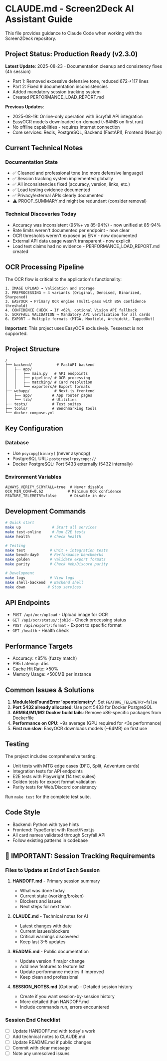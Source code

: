 # CLAUDE.md - Screen2Deck AI Assistant Guide

This file provides guidance to Claude Code when working with the Screen2Deck repository.

## Project Status: Production Ready (v2.3.0)

**Latest Update**: 2025-08-23 - Documentation cleanup and consistency fixes (4h session)
- Part 1: Removed excessive defensive tone, reduced 672→117 lines
- Part 2: Fixed 9 documentation inconsistencies
- Added mandatory session tracking system
- Created PERFORMANCE_LOAD_REPORT.md

**Previous Updates**:
- 2025-08-19: Online-only operation with Scryfall API integration
- EasyOCR models downloaded on-demand (~64MB on first run)
- No offline capabilities - requires internet connection
- Core services: Redis, PostgreSQL, Backend (FastAPI), Frontend (Next.js)

## Current Technical Notes

### Documentation State
- ✅ Cleaned and professional tone (no more defensive language)
- ✅ Session tracking system implemented globally
- ✅ All inconsistencies fixed (accuracy, version, links, etc.)
- ✅ Load testing evidence documented
- ✅ Privacy/external APIs clearly documented
- ⚠️ PROOF_SUMMARY.md might be redundant (consider removal)

### Technical Discoveries Today
- Accuracy was inconsistent (95%+ vs 85-94%) - now unified at 85-94%
- Rate limits weren't documented per endpoint - now clear
- OCR thresholds weren't exposed as ENV - now documented
- External API data usage wasn't transparent - now explicit
- Load test claims had no evidence - PERFORMANCE_LOAD_REPORT.md created

## OCR Processing Pipeline

The OCR flow is critical to the application's functionality:

```
1. IMAGE UPLOAD → Validation and storage
2. PREPROCESSING → 4 variants (Original, Denoised, Binarized, Sharpened)
3. EASYOCR → Primary OCR engine (multi-pass with 85% confidence threshold)
4. CONFIDENCE CHECK → If <62%, optional Vision API fallback
5. SCRYFALL VALIDATION → Mandatory API verification for all cards
6. EXPORT → Multiple formats (MTGA, Moxfield, Archidekt, TappedOut)
```

**Important**: This project uses EasyOCR exclusively. Tesseract is not supported.

## Project Structure

```
/
├── backend/           # FastAPI backend
│   ├── app/
│   │   ├── main.py   # API endpoints
│   │   ├── pipeline/ # OCR processing
│   │   ├── matching/ # Card resolution
│   │   └── exporters/# Export formats
├── webapp/           # Next.js frontend
│   ├── app/         # App router pages
│   └── lib/         # Utilities
├── tests/           # Test suites
├── tools/           # Benchmarking tools
└── docker-compose.yml
```

## Key Configuration

### Database
- Use `psycopg[binary]` (never asyncpg)
- PostgreSQL URL: `postgresql+psycopg://`
- Docker PostgreSQL: Port 5433 externally (5432 internally)

### Environment Variables
```env
ALWAYS_VERIFY_SCRYFALL=true  # Never disable
OCR_MIN_CONF=0.62           # Minimum OCR confidence
FEATURE_TELEMETRY=false      # Disable in dev
```

## Development Commands

```bash
# Quick start
make up              # Start all services
make test-online     # Run E2E tests
make health         # Check health

# Testing
make test           # Unit + integration tests
make bench-day0     # Performance benchmarks
make golden         # Validate export formats
make parity         # Check Web/Discord parity

# Development
make logs           # View logs
make shell-backend  # Backend shell
make down          # Stop services
```

## API Endpoints

- `POST /api/ocr/upload` - Upload image for OCR
- `GET /api/ocr/status/:jobId` - Check processing status
- `POST /api/export/:format` - Export to specific format
- `GET /health` - Health check

## Performance Targets

- Accuracy: ≥85% (fuzzy match)
- P95 Latency: ≤5s
- Cache Hit Rate: ≥50%
- Memory Usage: <500MB per instance

## Common Issues & Solutions

1. **ModuleNotFoundError 'opentelemetry'**: Set `FEATURE_TELEMETRY=false`
2. **Port 5432 already allocated**: Use port 5433 for Docker PostgreSQL
3. **ARM64/M1/M2 Docker build fails**: Remove x86-specific packages from Dockerfile
4. **Performance on CPU**: ~9s average (GPU required for <3s performance)
5. **First run slow**: EasyOCR downloads models (~64MB) on first use

## Testing

The project includes comprehensive testing:
- Unit tests with MTG edge cases (DFC, Split, Adventure cards)
- Integration tests for API endpoints
- E2E tests with Playwright (14 test suites)
- Golden tests for export format validation
- Parity tests for Web/Discord consistency

Run `make test` for the complete test suite.

## Code Style

- Backend: Python with type hints
- Frontend: TypeScript with React/Next.js
- All card names validated through Scryfall API
- Follow existing patterns in codebase

## 📝 IMPORTANT: Session Tracking Requirements

### Files to Update at End of Each Session

1. **HANDOFF.md** - Primary session summary
   - What was done today
   - Current state (working/broken)
   - Blockers and issues
   - Next steps for next team

2. **CLAUDE.md** - Technical notes for AI
   - Latest changes with date
   - Current issues/blockers
   - Critical warnings discovered
   - Keep last 3-5 updates

3. **README.md** - Public documentation
   - Update version if major change
   - Add new features to feature list
   - Update performance metrics if improved
   - Keep clean and professional

4. **SESSION_NOTES.md** (Optional) - Detailed session history
   - Create if you want session-by-session history
   - More detailed than HANDOFF.md
   - Include commands run, errors encountered

### Session End Checklist
- [ ] Update HANDOFF.md with today's work
- [ ] Add technical notes to CLAUDE.md
- [ ] Update README.md if public changes
- [ ] Commit with clear message
- [ ] Note any unresolved issues